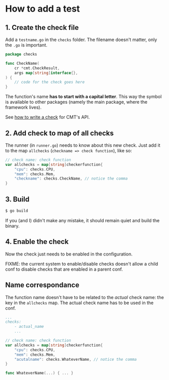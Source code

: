 # How to add a test

## 1. Create the check file

Add a `testname.go` in the `checks` folder. The filename doesn't matter, only the `.go` is important.

```go
package checks

func CheckName(
    cr *cmt.CheckResult,
    args map[string]interface{},
) {
    // code for the check goes here
}
```

The function's name **has to start with a capital letter**. This way the symbol is available to other packages (namely the main package, where the framework lives).

See [how to write a check](./how-to-write-a-check.md) for CMT's API.

## 2. Add check to map of all checks

The runner (in `runner.go`) needs to know about this new check. Just add it to the map `allchecks` (`checkname => check function`), like so:

```go
// check name: check function
var allchecks = map[string]checkerfunction{
    "cpu": checks.CPU,
    "mem": checks.Mem,
    "checkname": checks.CheckName, // notice the comma
}
```

## 3. Build

```bash
$ go build
```

If you (and I) didn't make any mistake, it should remain quiet and build the
binary.

## 4. Enable the check

Now the check just needs to be enabled in the configuration.

FIXME: the current system to enable/disable checks doesn't allow a child conf
to disable checks that are enabled in a parent conf.

## Name correspondance

The function name doesn't have to be related to the *actual* check name: the key in the `allchecks` map. The actual check name has to be used in the conf.

```yaml
...
checks:
    - actual_name
    ...
```

```go
// check name: check function
var allchecks = map[string]checkerfunction{
    "cpu": checks.CPU,
    "mem": checks.Mem,
    "acutalname": checks.WhateverName, // notice the comma
}
```

```go
func WhateverName(...) { ... }
```